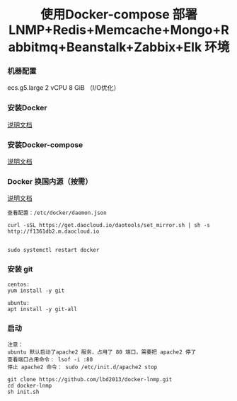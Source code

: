 # <center>使用Docker-compose 部署 LNMP+Redis+Memcache+Mongo+Rabbitmq+Beanstalk+Zabbix+Elk 环境 </center>
### 机器配置
ecs.g5.large   2 vCPU 8 GiB （I/O优化）  

### 安装Docker
[说明文档](https://docs.docker.com/engine/install/centos/)

### 安装Docker-compose
[说明文档](https://docs.docker.com/compose/install/)

### Docker 换国内源（按需）
[说明文档](https://www.daocloud.io/mirror)
```
查看配置：/etc/docker/daemon.json

curl -sSL https://get.daocloud.io/daotools/set_mirror.sh | sh -s http://f1361db2.m.daocloud.io


sudo systemctl restart docker 

```

### 安装 git
```
centos: 
yum install -y git

ubuntu:
apt install -y git-all
```

### 启动
```
注意：
ubuntu 默认启动了apache2 服务，占用了 80 端口，需要把 apache2 停了
查看端口占用命令： lsof -i :80
停止 apache2 命令： sudo /etc/init.d/apache2 stop
```
```
git clone https://github.com/lbd2013/docker-lnmp.git
cd docker-lnmp
sh init.sh
```
